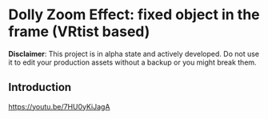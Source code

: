 # Dolly Zoom Effect: fixed object in the frame (VRtist based)

**Disclaimer**: This project is in alpha state and actively developed. Do not use it to edit your production assets without a backup or you might break them.

## Introduction

https://youtu.be/7HU0yKiJagA
